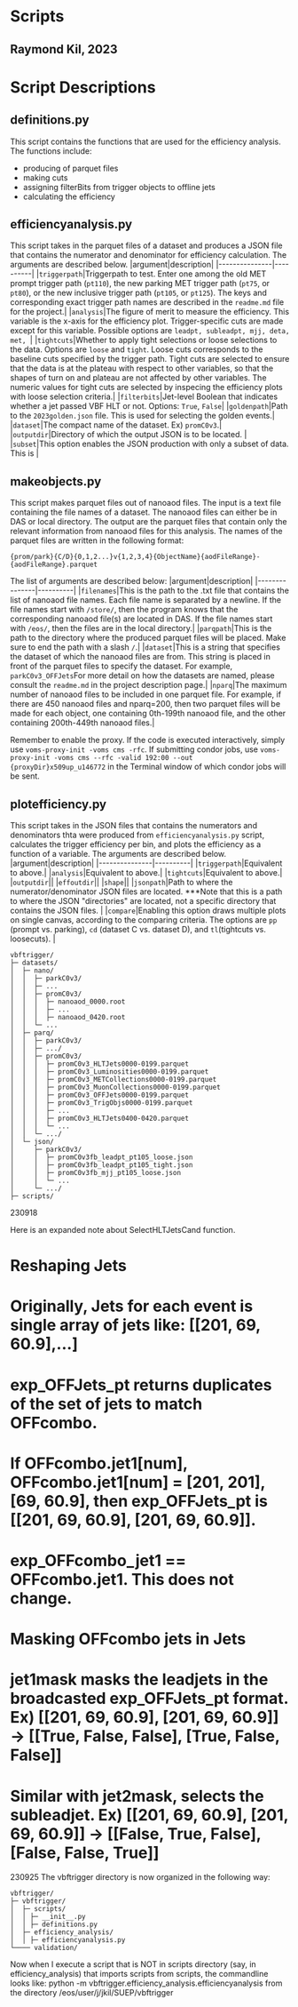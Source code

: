 # Scripts
## Raymond Kil, 2023

# Script Descriptions
## definitions.py
This script contains the functions that are used for the efficiency analysis. The functions include:
- producing of parquet files
- making cuts
- assigning filterBits from trigger objects to offline jets
- calculating the efficiency

## efficiencyanalysis.py
This script takes in the parquet files of a dataset and produces a JSON file that contains the numerator and denominator for efficiency calculation. The arguments are described below.
|argument|description|
|---------------|----------|
|```triggerpath```|Triggerpath to test. Enter one among the old MET prompt trigger path (```pt110```), the new parking MET trigger path (```pt75```, or ```pt80```), or the new inclusive trigger path (```pt105```, or ```pt125```). The keys and corresponding exact trigger path names are described in the ```readme.md``` file for the project.|
|```analysis```|The figure of merit to measure the efficiency. This variable is the x-axis for the efficiency plot. Trigger-specific cuts are made except for this variable. Possible options are ```leadpt, subleadpt, mjj, deta, met, ```|
|```tightcuts```|Whether to apply tight selections or loose selections to the data. Options are ```loose``` and ```tight```. Loose cuts corresponds to the baseline cuts specified by the trigger path. Tight cuts are selected to ensure that the data is at the plateau with respect to other variables, so that the shapes of turn on and plateau are not affected by other variables. The numeric values for tight cuts are selected by inspecing the efficiency plots with loose selection criteria.|
|```filterbits```|Jet-level Boolean that indicates whether a jet passed VBF HLT or not. Options: ```True```, ```False```|
|```goldenpath```|Path to the ```2023golden.json``` file. This is used for selecting the golden events.|
|```dataset```|The compact name of the dataset. Ex) ```promC0v3```.|
|```outputdir```|Directory of which the output JSON is to be located. |
|```subset```|This option enables the JSON production with only a subset of data. This is |

## makeobjects.py
This script makes parquet files out of nanoaod files.
The input is a text file containing the file names of a dataset. The nanoaod files can either be in DAS or local directory. The output are the parquet files that contain only the relevant information from nanoaod files for this analysis. The names of the parquet files are written in the following format:

```{prom/park}{C/D}{0,1,2...}v{1,2,3,4}{ObjectName}{aodFileRange}-{aodFileRange}.parquet```

The list of arguments are described below:
|argument|description|
|---------------|----------|
|```filenames```|This is the path to the .txt file that contains the list of nanoaod file names. Each file name is separated by a newline. If the file names start with ```/store/```, then the program knows that the corresponding nanoaod file(s) are located in DAS. If the file names start with ```/eos/```, then the files are in the local directory.|
|```parqpath```|This is the path to the directory where the produced parquet files will be placed. Make sure to end the path with a slash ```/```.|
|```dataset```|This is a string that specifies the dataset of which the nanoaod files are from. This string is placed in front of the parquet files to specify the dataset. For example, ```parkC0v3_OFFJets```For more detail on how the datasets are named, please consult the ```readme.md``` in the project description page.|
|```nparq```|The maximum number of nanoaod files to be included in one parquet file. For example, if there are 450 nanoaod files and nparq=200, then two parquet files will be made for each object, one containing 0th-199th nanoaod file, and the other containing 200th-449th nanoaod files.|

Remember to enable the proxy. If the code is executed interactively, simply use ```voms-proxy-init -voms cms -rfc```. If submitting condor jobs, use ```voms-proxy-init -voms cms --rfc -valid 192:00 --out {proxyDir}x509up_u146772``` in the Terminal window of which condor jobs will be sent.

## plotefficiency.py
This script takes in the JSON files that contains the numerators and denominators thta were produced from ```efficiencyanalysis.py``` script, calculates the trigger efficiency per bin, and plots the efficiency as a function of a variable. The arguments are described below.
|argument|description|
|---------------|----------|
|```triggerpath```|Equivalent to above.|
|```analysis```|Equivalent to above.|
|```tightcuts```|Equivalent to above.|
|```outputdir```||
|```effoutdir```||
|```shape```||
|```jsonpath```|Path to where the numerator/denominator JSON files are located. ***Note that this is a path to where the JSON "directories" are located, not a specific directory that contains the JSON files. |
|```compare```|Enabling this option draws multiple plots on single canvas, according to the comparing criteria. The options are ```pp``` (prompt vs. parking), ```cd``` (dataset C vs. dataset D), and ```tl```(tightcuts vs. loosecuts). |

```
vbftrigger/
├─ datasets/
│  ├─ nano/
│  │  ├─ parkC0v3/
│  │  ├─ ...
│  │  ├─ promC0v3/
│  │  │  ├─ nanoaod_0000.root
│  │  │  ├─ ...
│  │  │  ├─ nanoaod_0420.root
│  │  └─ ...
│  ├─ parq/
│  │  ├─ parkC0v3/
│  │  ├─ .../
│  │  ├─ promC0v3/
│  │  │  ├─ promC0v3_HLTJets0000-0199.parquet
│  │  │  ├─ promC0v3_Luminosities0000-0199.parquet
│  │  │  ├─ promC0v3_METCollections0000-0199.parquet
│  │  │  ├─ promC0v3_MuonCollections0000-0199.parquet
│  │  │  ├─ promC0v3_OFFJets0000-0199.parquet
│  │  │  ├─ promC0v3_TrigObjs0000-0199.parquet
│  │  │  ├─ ...
│  │  │  ├─ promC0v3_HLTJets0400-0420.parquet
│  │  │  └─ ...
│  │  └─ .../
│  └─ json/
│     ├─ parkC0v3/
│     │  ├─ promC0v3fb_leadpt_pt105_loose.json
│     │  ├─ promC0v3fb_leadpt_pt105_tight.json
│     │  ├─ promC0v3fb_mjj_pt105_loose.json
│     │  └─ ...
│     └─ .../
├─ scripts/
``` 




230918

Here is an expanded note about SelectHLTJetsCand function.

# Reshaping Jets 
  # Originally, Jets for each event is single array of jets like: [[201, 69, 60.9],...]
  # exp_OFFJets_pt returns duplicates of the set of jets to match OFFcombo.
  # If OFFcombo.jet1[num], OFFcombo.jet1[num] = [201, 201], [69, 60.9], then exp_OFFJets_pt is [[201, 69, 60.9], [201, 69, 60.9]].
  # exp_OFFcombo_jet1 == OFFcombo.jet1. This does not change.

# Masking OFFcombo jets in Jets
  # jet1mask masks the leadjets in the broadcasted exp_OFFJets_pt format. Ex) [[201, 69, 60.9], [201, 69, 60.9]] -> [[True, False, False], [True, False, False]]
  # Similar with jet2mask, selects the subleadjet.                        Ex) [[201, 69, 60.9], [201, 69, 60.9]] -> [[False, True, False], [False, False, True]]

230925
The vbftrigger directory is now organized in the following way:
```
vbftrigger/
├─ vbftrigger/
│  ├─ scripts/
│  │ ├─ __init__.py
│  │ ├─ definitions.py
│  ├─ efficiency_analysis/
│  │ ├─ efficiencyanalysis.py
└──── validation/
```
Now when I execute a script that is NOT in scripts directory (say, in efficiency_analysis) that imports scripts from scripts, the commandline looks like: python -m vbftrigger.efficiency_analysis.efficiencyanalysis from the directory /eos/user/j/jkil/SUEP/vbftrigger

